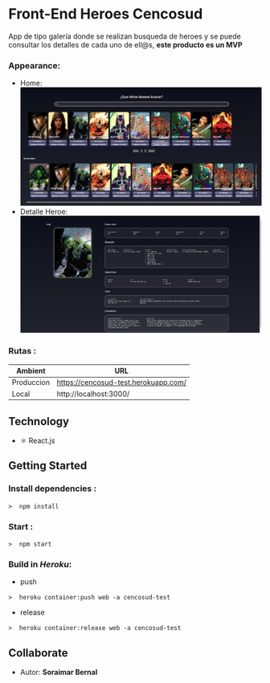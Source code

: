 # Front-End Heroes Cencosud

App de tipo galería donde se realizan busqueda de heroes y se puede consultar los detalles de cada uno de ell@s, **este producto es un MVP**

### Appearance:
* Home:
![plot](img/Home.png) 
* Detalle Heroe:
![plot](img/DetailHeroe.png) 


### Rutas  :

| Ambient       |           URL                      |
| ------------- | -----------------------------------|
|Produccion     |https://cencosud-test.herokuapp.com/|
|Local          |http://localhost:3000/              |

Technology
---
* ⚛️ React.js 

Getting Started
---
### Install dependencies :
```
>  npm install
````

### Start :
```
>  npm start
````

### Build in *Heroku*:
* push
````
>  heroku container:push web -a cencosud-test
````
* release
````
>  heroku container:release web -a cencosud-test
````

Collaborate 
---
- Autor: **Soraimar Bernal** 